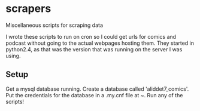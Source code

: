 # scrapers
Miscellaneous scripts for scraping data

I wrote these scripts to run on cron so I could get urls for comics and podcast without going to the actual webpages hosting them. They started in python2.4, as that was the version that was running on the server I was using.

## Setup

Get a mysql database running. Create a database called 'aliddet7_comics'. Put the credentials for the database in a .my.cnf file at ~.  Run any of the scripts!
